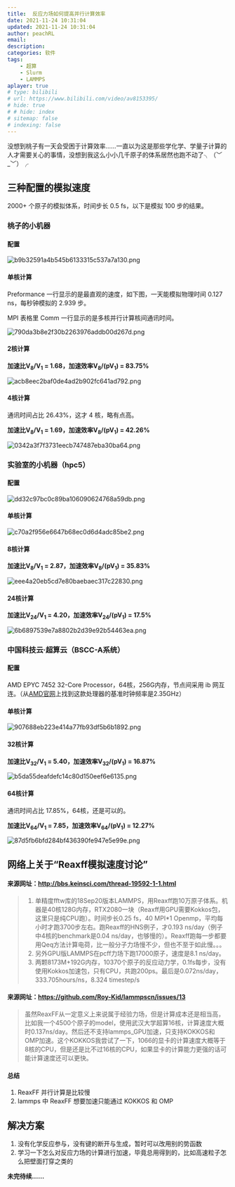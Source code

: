 ```yaml
---
title:  反应力场如何提高并行计算效率
date: 2021-11-24 10:31:04
updated: 2021-11-24 10:31:04
author: peachRL
email: 
description: 
categories: 软件
tags: 
	- 超算
	- Slurm
	- LAMMPS
aplayer: true
# type: bilibili
# url: https://www.bilibili.com/video/av8153395/
# hide: true
# # hide: index
# sitemap: false
# indexing: false
---
```


没想到桃子有一天会受困于计算效率……一直以为这是那些学化学、学量子计算的人才需要关心的事情，没想到我这么小小几千原子的体系居然也跑不动了╮（﹀_﹀）╭

<!-- more -->

## 三种配置的模拟速度

2000+ 个原子的模拟体系，时间步长 0.5 fs，以下是模拟 100 步的结果。

### 桃子的小机器

#### 配置

![b9b32591a4b545b6133315c537a7a130.png](https://image.wanyijizi.com/20211124/b9b32591a4b545b6133315c537a7a130.png)

#### 单核计算

Preformance 一行显示的是最直观的速度，如下图，一天能模拟物理时间 0.127 ns，每秒钟模拟的 2.939 步。

MPI 表格里 Comm 一行显示的是多核并行计算核间通讯时间。

![790da3b8e2f30b2263976addb00d267d.png](https://image.wanyijizi.com/20211124/790da3b8e2f30b2263976addb00d267d.png)

#### 2核计算

**加速比V<sub>8</sub>/V<sub>1</sub> = 1.68，加速效率V<sub>8</sub>/(pV<sub>1</sub>) = 83.75%**

![acb8eec2baf0de4ad2b902fc641ad792.png](https://image.wanyijizi.com/20211124/acb8eec2baf0de4ad2b902fc641ad792.png)

#### 4核计算

通讯时间占比 26.43%，这才 4 核，略有点高。

**加速比V<sub>8</sub>/V<sub>1</sub> = 1.69，加速效率V<sub>8</sub>/(pV<sub>1</sub>) = 42.26%**

![0342a3f7f3731eecb747487eba30ba64.png](https://image.wanyijizi.com/20211124/0342a3f7f3731eecb747487eba30ba64.png)

### 实验室的小机器（hpc5）

#### 配置

![dd32c97bc0c89ba106090624768a59db.png](https://image.wanyijizi.com/20211124/dd32c97bc0c89ba106090624768a59db.png)

#### 单核计算

![c70a2f956e6647b68ec0d6d4adc85be2.png](https://image.wanyijizi.com/20211124/c70a2f956e6647b68ec0d6d4adc85be2.png)

#### 8核计算

**加速比V<sub>8</sub>/V<sub>1</sub> = 2.87，加速效率V<sub>8</sub>/(pV<sub>1</sub>) = 35.83%**

![eee4a20eb5cd7e80baebaec317c22830.png](https://image.wanyijizi.com/20211124/eee4a20eb5cd7e80baebaec317c22830.png)

#### 24核计算

**加速比V<sub>24</sub>/V<sub>1</sub> = 4.20，加速效率V<sub>24</sub>/(pV<sub>1</sub>) = 17.5%**

![6b6897539e7a8802b2d39e92b54463ea.png](https://image.wanyijizi.com/20211124/6b6897539e7a8802b2d39e92b54463ea.png)

### 中国科技云·超算云（BSCC-A系统）

#### 配置

AMD EPYC 7452 32-Core Processor，64核，256G内存，节点间采用 ib 网互连。（从[AMD官网](https://www.amd.com/zh-hans/products/cpu/amd-epyc-7452)上找到这款处理器的基准时钟频率是2.35GHz）

#### 单核计算

![907688eb223e414a77fb93df5b6b1892.png](https://image.wanyijizi.com/20211124/907688eb223e414a77fb93df5b6b1892.png)

#### 32核计算

**加速比V<sub>32</sub>/V<sub>1</sub> = 5.40，加速效率V<sub>32</sub>/(pV<sub>1</sub>) = 16.87%**

![b5da55deafdefc14c80d150eef6e6135.png](https://image.wanyijizi.com/20211124/b5da55deafdefc14c80d150eef6e6135.png)

#### 64核计算

通讯时间占比 17.85%，64核，还是可以的。

**加速比V<sub>64</sub>/V<sub>1</sub> = 7.85，加速效率V<sub>64</sub>/(pV<sub>1</sub>) = 12.27%**

![87d5fb6bfd284bf436390fe947e5e99e.png](https://image.wanyijizi.com/20211124/87d5fb6bfd284bf436390fe947e5e99e.png)

## 网络上关于“Reaxff模拟速度讨论”

#### 来源网址：http://bbs.keinsci.com/thread-19592-1-1.html

> 1.  单精度fftw库的18Sep20版本LAMMPS，用Reaxff跑10万原子体系。机器是40核128G内存，RTX2080一块（Reaxff用GPU需要Kokkos包，这里只是纯CPU跑）。时间步长0.25 fs，40 MPI*1 Openmp，平均每小时才跑3700步左右。跑Reaxff的HNS例子，才0.193 ns/day（例子中4核的benchmark是0.04 ns/day，也够慢的）。Reaxff跑每一步都要用Qeq方法计算电荷，比一般分子力场慢不少，但也不至于如此慢。。。
> 2.  另外GPU版LAMMPS在pcff力场下跑17000原子，速度是8.1 ns/day。
> 3.  两颗8173M+192G内存，10370个原子的反应动力学，0.1fs每步，没有使用Kokkos加速包，只有CPU，共跑200ps。最后是0.072ns/day，333.705hours/ns，8.324 timestep/s

#### 来源网址：https://github.com/Roy-Kid/lammpscn/issues/13

> 虽然ReaxFF从一定意义上来说属于经验力场，但是计算成本还是相当高，比如我一个4500个原子的model，使用武汉大学超算16核，计算速度大概时0.137ns/day。然后还不支持lammps_GPU加速，只支持KOKKOS和OMP加速。这个KOKKOS我尝试了一下，1066的显卡的计算速度大概等于8核的CPU，但是还是比不过16核的CPU，如果显卡的计算能力更强的话可能计算速度还可以更快。

#### 总结

1.  ReaxFF 并行计算是比较慢
2.  lammps 中 ReaxFF 想要加速只能通过 KOKKOS 和 OMP

## 解决方案

1.  没有化学反应参与，没有键的断开与生成，暂时可以改用别的势函数
2.  学习一下怎么对反应力场的计算进行加速，毕竟总用得到的，比如高速粒子怎么把壁面打穿之类的



**未完待续……**